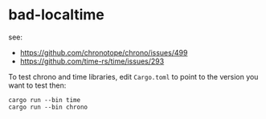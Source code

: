 # bad-localtime

see:
- <https://github.com/chronotope/chrono/issues/499>
- <https://github.com/time-rs/time/issues/293>

To test chrono and time libraries, edit `Cargo.toml` to point to the version you
want to test then:

    cargo run --bin time
    cargo run --bin chrono
